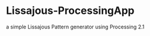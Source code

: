 Lissajous-ProcessingApp
=======================

a simple Lissajous Pattern generator using Processing 2.1
